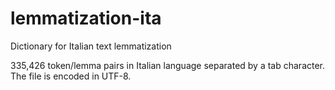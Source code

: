 # lemmatization-ita
Dictionary for Italian text lemmatization

335,426 token/lemma pairs in Italian language separated by a tab character. The file is encoded in UTF-8. 

